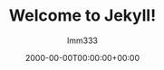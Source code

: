 ---
layout: post
title:  "Welcome to Jekyll!"
date: 2000-00-00T00:00:00+00:00
author: lmm333
layout: post
categories:
tags:
---
